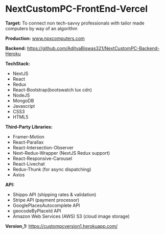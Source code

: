 # NextCustomPC-FrontEnd-Vercel

**Target:** To connect non tech-savvy professionals with tailor made computers by way of an algorithm

**Production:** www.npxcomputers.com

**Backend:** https://github.com/AdityaBiswas321/NextCustomPC-Backend-Heroku

**TechStack:**
- NextJS
- React
- Redux
- React-Bootstrap(bootswatch lux cdn)
- NodeJS
- MongoDB
- Javascript
- CSS3
- HTML5


**Third-Party Libraries:**
- Framer-Motion
- React-Parallax
- React-Intersection-Observer
- Next-Redux-Wrapper (NextJS Redux support)
- React-Responsive-Carousel
- React-Livechat
- Redux-Thunk (for async dispatching)
- Axios


**API:**
- Shippo API (shipping rates & validation)
- Stripe API (payment processor)
- GooglePlacesAutocomplete API
- geocodeByPlaceId API
- Amazon Web Services (AWS) S3 (cloud image storage)


**Version_1:** https://custompcversion1.herokuapp.com/ 

